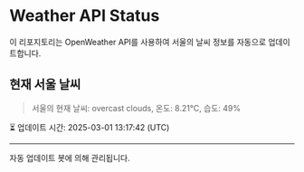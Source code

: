 
# Weather API Status

이 리포지토리는 OpenWeather API를 사용하여 서울의 날씨 정보를 자동으로 업데이트합니다.

## 현재 서울 날씨
> 서울의 현재 날씨: overcast clouds, 온도: 8.21°C, 습도: 49%

⏳ 업데이트 시간: 2025-03-01 13:17:42 (UTC)

---
자동 업데이트 봇에 의해 관리됩니다.
